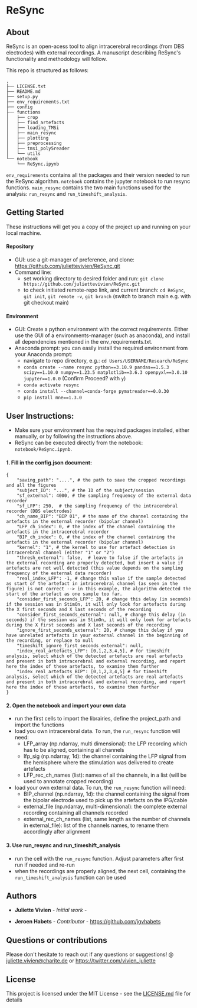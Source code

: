 # ReSync

## About
ReSync is an open-acess tool to align intracerebral recordings (from DBS electrodes) with external recordings. A manuscript describing ReSync's functionality and methodology will follow.

This repo is structured as follows: 

```
.
├── LICENSE.txt
├── README.md
├── setup.py
├── env_requirements.txt
├── config
├── functions
│   ├── crop
│   ├── find_artefacts
│   ├── loading_TMSi
│   ├── main_resync
│   ├── plotting
│   ├── preprocessing
│   ├── tmsi_poly5reader
│   └── utils
└── notebook
    └── ReSync.ipynb

```
```env_requirements``` contains all the packages and their version needed to run the ReSync algorithm.
```notebook``` contains the jupyter notebook to run resync functions. ```main_resync``` contains the two main functions used for the analysis: ```run_resync``` and ```run_timeshift_analysis```.

## Getting Started

These instructions will get you a copy of the project up and running on your local machine. 

#### Repository
* GUI: use a git-manager of preference, and clone: https://github.com/juliettevivien/ReSync.git
* Command line:
    - set working directory to desired folder and run: ```git clone https://github.com/juliettevivien/ReSync.git```
    - to check initiated remote-repo link, and current branch: ```cd ReSync```, ```git init```, ```git remote -v```, ```git branch``` (switch to branch main e.g. with git checkout main)

#### Environment
* GUI: Create a python environment with the correct requirements. Either use the GUI of a environments-manager (such as anaconda), and install all dependencies mentioned in the env_requirements.txt.
* Anaconda prompt: you can easily install the required environment from your Anaconda prompt:
    - navigate to repo directory, e.g.: ```cd Users/USERNAME/Research/ReSync```
    - ```conda create --name resync python==3.10.9 pandas==1.5.3 scipy==1.10.0 numpy==1.23.5 matplotlib==3.6.3 openpyxl==3.0.10 jupyter==1.0.0``` (Confirm Proceed? with ```y```)
    - ```conda activate resync```
    - ```conda install --channel=conda-forge pymatreader==0.0.30```
    - ```pip install mne==1.3.0```


## User Instructions:

* Make sure your environment has the required packages installed, either manually, or by following the instructions above.
* ReSync can be executed directly from the notebook: ```notebook/ReSync.ipynb```.

#### 1. Fill in the config.json document:
```
{
    "saving_path": "....", # the path to save the cropped recordings and all the figures 
    "subject_ID": "...", # the ID of the subject/session
    "sf_external": 4000, # the sampling frequency of the external data recorder
    "sf_LFP": 250,  # the sampling frequency of the intracerebral recorder (DBS electrodes)
    "ch_name_BIP": "BIP 01", # the name of the channel containing the artefacts in the external recorder (bipolar channel)
    "LFP_ch_index": 0, # the index of the channel containing the artefacts in the intracerebral recorder
    "BIP_ch_index": 0, # the index of the channel containing the artefacts in the external recorder (bipolar channel)
    "kernel": "1", # the kernel to use for artefact detection in intracerebral channel (either "1" or "2")
    "thresh_external": false,  # leave to false if the artefacts in the external recording are properly detected, but insert a value if artefacts are not well detected (this value depends on the sampling frequency of the external data recorder)
    "real_index_LFP": -1, # change this value if the sample detected as start of the artefact in intracerebral channel (as seen in the figure) is not correct --> in this example, the algorithm detected the start of the artefact as one sample too far.
    "consider_first_seconds_LFP": 20, # change this delay (in seconds) if the session was in StimOn, it will only look for artefacts during the X first seconds and X last seconds of the recording 
    "consider_first_seconds_external": null, # change this delay (in seconds) if the session was in StimOn, it will only look for artefacts during the X first seconds and X last seconds of the recording 
    "ignore_first_seconds_external": 20, # change this delay if you have unrelated artefacts in your external channel in the beginning of the recording, or replace to null
    "timeshift_ignore_first_seconds_external": null, 
    "index_real_artefacts_LFP": [0,1,2,3,4,5], # for timeshift analysis, select which of the detected artefacts are real artefacts and present in both intracerebral and external recording, and report here the index of these artefacts, to examine them further
    "index_real_artefacts_BIP": [0,1,2,3,4,5] # for timeshift analysis, select which of the detected artefacts are real artefacts and present in both intracerebral and external recording, and report here the index of these artefacts, to examine them further
}
```

#### 2. Open the notebook and import your own data
* run the first cells to import the librairies, define the project_path and import the functions
* load you own intracerebral data. To run, the ```run_resync``` function will need:
    - LFP_array (np.ndarray, multi dimensional): the LFP recording which has to be aligned, containing all channels
    - lfp_sig (np.ndarray, 1d): the channel containing the LFP signal from the hemisphere where the stimulation was delivered to create artefacts
    - LFP_rec_ch_names (list): names of all the channels, in a list (will be used to annotate cropped recording)
* load your own external data. To run, the ```run_resync``` function will need:
    - BIP_channel (np.ndarray, 1d): the channel containing the signal from the bipolar electrode used to pick up the artefacts on the IPG/cable
    - external_file (np.ndarray, multi-dimensional): the complete external recording containing all channels recorded
    - external_rec_ch_names (list, same length as the number of channels in external_file): list of the channels names, to rename them accordingly after alignment

#### 3. Use run_resync and run_timeshift_analysis
* run the cell with the ```run_resync``` function. Adjust parameters after first run if needed and re-run
* when the recordings are properly aligned, the next cell, containing the ```run_timeshift_analysis``` function can be used

## Authors

* **Juliette Vivien** - *Initial work* -

* **Jeroen Habets** - *Contributor* - https://github.com/jgvhabets

## Questions or contributions
Please don't hesitate to reach out if any questions or suggestions! @ juliette.vivien@charite.de  or https://twitter.com/vivien_juliette


## License

This project is licensed under the MIT License - see the [LICENSE.md](LICENSE.md) file for details

